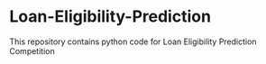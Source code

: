 # Loan-Eligibility-Prediction
This repository contains python code for Loan Eligibility Prediction Competition
